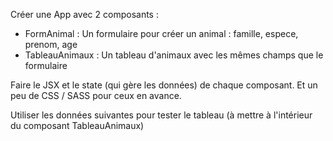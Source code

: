 Créer une App avec 2 composants :

- FormAnimal : Un formulaire pour créer un animal : famille, espece, prenom, age
- TableauAnimaux : Un tableau d'animaux avec les mêmes champs que le formulaire

Faire le JSX et le state (qui gère les données) de chaque composant.
Et un peu de CSS / SASS pour ceux en avance.

Utiliser les données suivantes pour tester le tableau
(à mettre à l'intérieur du composant TableauAnimaux)
